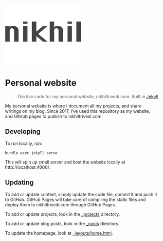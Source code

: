 ![nikhil trivedi](/images/logo@2x.png)

# Personal website
> The live code for my personal website, nikhiltrivedi.com. Built in [Jekyll](https://jekyllrb.com/)

My personal website is where I document all my projects, and share writings on my blog. Since 2017, I've used this repository as my website, and GitHub pages to publish to nikhiltrivedi.com.

## Developing

To run locally, run:

```shell
bundle exec jekyll serve
```
This will spin up small server and host the website locally at http://localhost:4000/.

## Updating

To add or update content, simply update the code file, commit it and push it to GitHub. GitHub Pages will take care of compiling the static files and deploy them to nikhiltrivedi.com through GitHub Pages.

To add or update projects, look in the [_projects](_projects) directory.

To add or update blog posts, look in the [_posts](_posts) directory.

To update the homepage, look at [_layouts/home.html](_layouts/home.html).